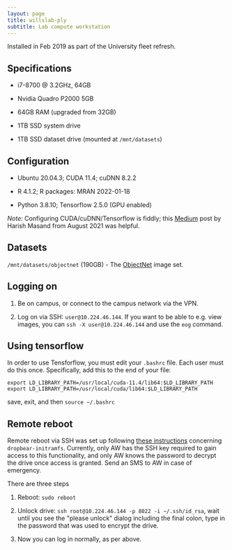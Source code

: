 ```yaml
---
layout: page
title: willslab-ply
subtitle: Lab compute workstation
---
```


Installed in Feb 2019 as part of the University fleet refresh.

## Specifications

- i7-8700 @ 3.2GHz, 64GB 

- Nvidia Quadro P2000 5GB 

- 64GB RAM (upgraded from 32GB)

- 1TB SSD system drive

- 1TB SSD dataset drive (mounted at `/mnt/datasets`)


## Configuration

- Ubuntu 20.04.3; CUDA 11.4; cuDNN 8.2.2

- R 4.1.2; R packages: MRAN 2022-01-18

- Python 3.8.10; Tensorflow 2.5.0 (GPU enabled)

_Note:_ Configuring CUDA/cuDNN/Tensorflow is fiddly; this [Medium](https://medium.com/@harishmasand/installing-tensorflow-with-gpu-cuda-and-cudnn-in-ubuntu-20-04-ab2208c06c4a) post by Harish Masand from August 2021 was helpful.


## Datasets

`/mnt/datasets/objectnet` (190GB) - The [ObjectNet](https://objectnet.dev/) image set.


## Logging on

1. Be on campus, or connect to the campus network via the VPN.

2. Log on via SSH: `user@10.224.46.144`. If you want to be able to e.g. view images, you can `ssh -X user@10.224.46.144` and use the `eog` command.

## Using tensorflow

In order to use Tensforflow, you must edit your `.bashrc` file. Each user must do this once. Specifically, add this to the end of your file:

```
export LD_LIBRARY_PATH=/usr/local/cuda-11.4/lib64:$LD_LIBRARY_PATH
export LD_LIBRARY_PATH=/usr/local/cuda/lib64:$LD_LIBRARY_PATH
```

save, exit, and then `source ~/.bashrc`

## Remote reboot

Remote reboot via SSH was set up following [these instructions](https://freundschafter.com/research/how-to-create-and-open-an-encrypted-ubuntu-linux-18-04-server-with-dropbear-through-ssh/) concerning `dropbear-initramfs`. Currently, only AW has the SSH key required to gain access to this functionality, and only AW knows the password to decrypt the drive once access is granted. Send an SMS to AW in case of emergency. 

There are three steps

1. Reboot: `sudo reboot`

2. Unlock drive: `ssh root@10.224.46.144 -p 8022 -i ~/.ssh/id_rsa`, wait until you see the "please unlock" dialog including the final colon, type in the password that was used to encrypt the drive. 

3. Now you can log in normally, as per above.

